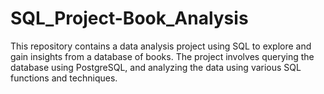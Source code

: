 # SQL_Project-Book_Analysis
This repository contains a data analysis project using SQL to explore and gain insights from a database of books. The project involves querying the database using PostgreSQL, and analyzing the data using various SQL functions and techniques. 
